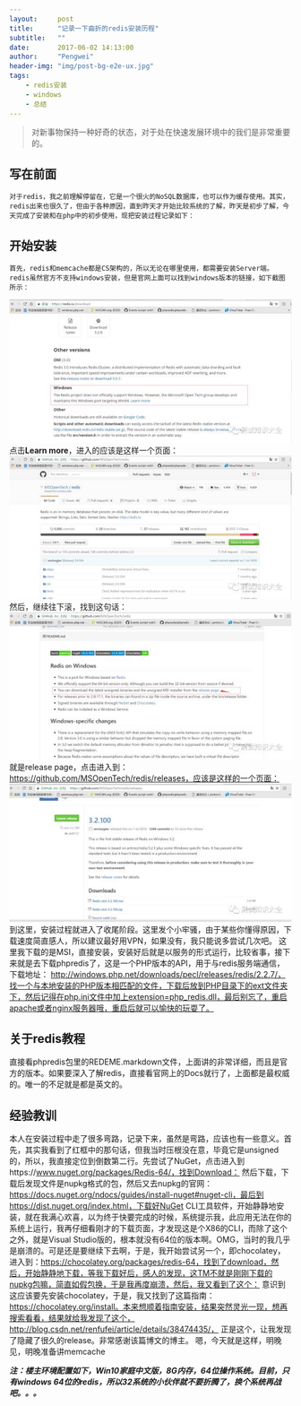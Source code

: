 ```yaml
---
layout:     post
title:      "记录一下曲折的redis安装历程"
subtitle:   ""
date:       2017-06-02 14:13:00
author:     "Pengwei"
header-img: "img/post-bg-e2e-ux.jpg"
tags:
    - redis安装
    - windows
    - 总结
---
```


> 对新事物保持一种好奇的状态，对于处在快速发展环境中的我们是非常重要的。

## 写在前面
    对于redis，我之前理解停留在，它是一个很火的NoSQL数据库，也可以作为缓存使用。其实，redis出来也很久了，但由于各种原因，直到昨天才开始比较系统的了解，昨天是初步了解，今天完成了安装和在php中的初步使用，现把安装过程记录如下： 
## 开始安装
    首先，redis和memcache都是CS架构的，所以无论在哪里使用，都需要安装Server端。redis虽然官方不支持windows安装，但是官网上面可以找到windows版本的链接，如下截图所示：
![](/img/in-post/post-redis-windows-install/redis-io.jpg)
点击**Learn more**，进入的应该是这样一个页面：
![](/img/in-post/post-redis-windows-install/redis-windows.jpg)
然后，继续往下滚，找到这句话：
![](/img/in-post/post-redis-windows-install/redis-windows-more.jpg)
就是release page，点击进入到：https://github.com/MSOpenTech/redis/releases，应该是这样的一个页面：
![](/img/in-post/post-redis-windows-install/redis-windows-release.jpg)
到这里，安装过程就进入了收尾阶段。这里发个小牢骚，由于某些你懂得原因，下载速度简直感人，所以建议最好用VPN，如果没有，我只能说多尝试几次吧。
这里我下载的是MSI，直接安装，安装好后就是以服务的形式运行，比较省事，接下来就是去下载phpredis了，这是一个PHP版本的API，用于与redis服务端通信，下载地址：
http://windows.php.net/downloads/pecl/releases/redis/2.2.7/，找一个与本地安装的PHP版本相匹配的文件，下载后放到PHP目录下的ext文件夹下，然后记得在php.ini文件中加上extension=php_redis.dll，最后别忘了，重启apache或者nginx服务器哦，重启后就可以愉快的玩耍了。
## 关于redis教程
直接看phpredis包里的REDEME.markdown文件，上面讲的非常详细，而且是官方的版本。如果要深入了解redis，直接看官网上的Docs就行了，上面都是最权威的。唯一的不足就是都是英文的。
## 经验教训
本人在安装过程中走了很多弯路，记录下来，虽然是弯路，应该也有一些意义。首先，其实我看到了红框中的那句话，但我当时压根没在意，毕竟它是unsigned的，所以，我直接定位到倒数第二行。先尝试了NuGet，点击进入到https://www.nuget.org/packages/Redis-64/，找到Download：
然后下载，下载后发现文件是nupkg格式的包，然后又去nupkg的官网：https://docs.nuget.org/ndocs/guides/install-nuget#nuget-cli，最后到https://dist.nuget.org/index.html，下载好NuGet CLI工具软件，开始静静地安装，就在我满心欢喜，以为终于快要完成的时候，系统提示我，此应用无法在你的系统上运行，我再仔细看刚才的下载页面，才发现这是个X86的CLI，而除了这个之外，就是Visual Studio版的，根本就没有64位的版本啊。OMG，当时的我几乎是崩溃的。可是还是要继续下去啊，于是，我开始尝试另一个，即chocolatey，进入到：https://chocolatey.org/packages/redis-64，找到了download，然后，开始静静地下载，等我下载好后，感人的发现，这TM不就是刚刚下载的nupkg包嘛，简直如假包换，于是我再度崩溃，然后，我又看到了这个：
意识到这应该要先安装chocolatey，于是，我又找到了这篇指南：https://chocolatey.org/install。本来想顺着指南安装，结果突然灵光一现，想再搜索看看，结果就给我发现了这个，http://blog.csdn.net/renfufei/article/details/38474435/，
正是这个，让我发现了隐藏了很久的release。非常感谢该篇博文的博主。
嗯，今天就是这样，明晚见，明晚准备讲memcache

***注：楼主环境配置如下，Win10家庭中文版，8G内存，64位操作系统。目前，只有windows 64位的redis，所以32系统的小伙伴就不要折腾了，换个系统再战吧。。。***
